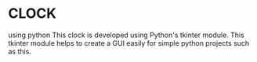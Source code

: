 # CLOCK
using python
This clock is developed using Python's tkinter module.
This tkinter module helps to create a GUI easily for simple python projects such as this.
